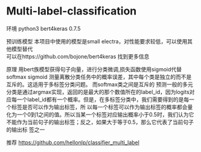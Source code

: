# Multi-label-classification
环境     python3 bert4keras 0.7.5  

预训练模型     本项目中使用的模型是small electra，对性能要求较低，可以使用其他模型替代  
可以在https://github.com/bojone/bert4keras 找到更多信息  

原理      用bert族模型获得句子向量，进行分类微调,损失函数使用sigmoid代替softmax  sigmoid 测量离散分类任务中的概率误差，其中每个类是独立的而不是互斥的。这适用于多标签分类问题。 而softmax类之间是互斥的  预测一般的多元分类是通过argmax实现，返回的是最大的那个数值所在的label_id，因为logits对应每一个label_id都有一个概率。但是，在多标签分类中，我们需要得到的是每一个标签是否可以作为输出标签，所    以每一个标签可以作为输出标签的概率都会量化为一个0到1之间的值。所以当某一个标签对应输出概率小于0.5时，我们认为它不能作为当前句子的输出标签；反之，如果大于等于0.5，那么它代表了当前句子的输出标  签之一
 
 
推荐 https://github.com/hellonlp/classifier_multi_label     
  
